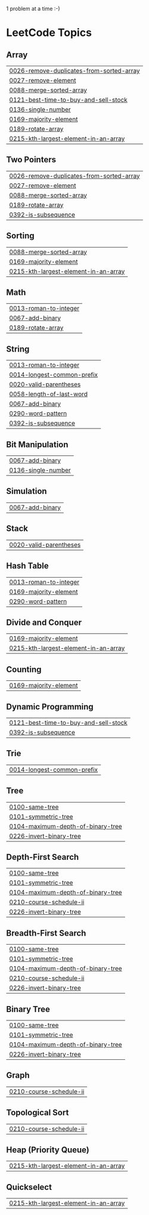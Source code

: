 1 problem at a time :-)

<!---LeetCode Topics Start-->
# LeetCode Topics
## Array
|  |
| ------- |
| [0026-remove-duplicates-from-sorted-array](https://github.com/Sushma-Nandiyawar/LeetCode/tree/master/0026-remove-duplicates-from-sorted-array) |
| [0027-remove-element](https://github.com/Sushma-Nandiyawar/LeetCode/tree/master/0027-remove-element) |
| [0088-merge-sorted-array](https://github.com/Sushma-Nandiyawar/LeetCode/tree/master/0088-merge-sorted-array) |
| [0121-best-time-to-buy-and-sell-stock](https://github.com/Sushma-Nandiyawar/LeetCode/tree/master/0121-best-time-to-buy-and-sell-stock) |
| [0136-single-number](https://github.com/Sushma-Nandiyawar/LeetCode/tree/master/0136-single-number) |
| [0169-majority-element](https://github.com/Sushma-Nandiyawar/LeetCode/tree/master/0169-majority-element) |
| [0189-rotate-array](https://github.com/Sushma-Nandiyawar/LeetCode/tree/master/0189-rotate-array) |
| [0215-kth-largest-element-in-an-array](https://github.com/Sushma-Nandiyawar/LeetCode/tree/master/0215-kth-largest-element-in-an-array) |
## Two Pointers
|  |
| ------- |
| [0026-remove-duplicates-from-sorted-array](https://github.com/Sushma-Nandiyawar/LeetCode/tree/master/0026-remove-duplicates-from-sorted-array) |
| [0027-remove-element](https://github.com/Sushma-Nandiyawar/LeetCode/tree/master/0027-remove-element) |
| [0088-merge-sorted-array](https://github.com/Sushma-Nandiyawar/LeetCode/tree/master/0088-merge-sorted-array) |
| [0189-rotate-array](https://github.com/Sushma-Nandiyawar/LeetCode/tree/master/0189-rotate-array) |
| [0392-is-subsequence](https://github.com/Sushma-Nandiyawar/LeetCode/tree/master/0392-is-subsequence) |
## Sorting
|  |
| ------- |
| [0088-merge-sorted-array](https://github.com/Sushma-Nandiyawar/LeetCode/tree/master/0088-merge-sorted-array) |
| [0169-majority-element](https://github.com/Sushma-Nandiyawar/LeetCode/tree/master/0169-majority-element) |
| [0215-kth-largest-element-in-an-array](https://github.com/Sushma-Nandiyawar/LeetCode/tree/master/0215-kth-largest-element-in-an-array) |
## Math
|  |
| ------- |
| [0013-roman-to-integer](https://github.com/Sushma-Nandiyawar/LeetCode/tree/master/0013-roman-to-integer) |
| [0067-add-binary](https://github.com/Sushma-Nandiyawar/LeetCode/tree/master/0067-add-binary) |
| [0189-rotate-array](https://github.com/Sushma-Nandiyawar/LeetCode/tree/master/0189-rotate-array) |
## String
|  |
| ------- |
| [0013-roman-to-integer](https://github.com/Sushma-Nandiyawar/LeetCode/tree/master/0013-roman-to-integer) |
| [0014-longest-common-prefix](https://github.com/Sushma-Nandiyawar/LeetCode/tree/master/0014-longest-common-prefix) |
| [0020-valid-parentheses](https://github.com/Sushma-Nandiyawar/LeetCode/tree/master/0020-valid-parentheses) |
| [0058-length-of-last-word](https://github.com/Sushma-Nandiyawar/LeetCode/tree/master/0058-length-of-last-word) |
| [0067-add-binary](https://github.com/Sushma-Nandiyawar/LeetCode/tree/master/0067-add-binary) |
| [0290-word-pattern](https://github.com/Sushma-Nandiyawar/LeetCode/tree/master/0290-word-pattern) |
| [0392-is-subsequence](https://github.com/Sushma-Nandiyawar/LeetCode/tree/master/0392-is-subsequence) |
## Bit Manipulation
|  |
| ------- |
| [0067-add-binary](https://github.com/Sushma-Nandiyawar/LeetCode/tree/master/0067-add-binary) |
| [0136-single-number](https://github.com/Sushma-Nandiyawar/LeetCode/tree/master/0136-single-number) |
## Simulation
|  |
| ------- |
| [0067-add-binary](https://github.com/Sushma-Nandiyawar/LeetCode/tree/master/0067-add-binary) |
## Stack
|  |
| ------- |
| [0020-valid-parentheses](https://github.com/Sushma-Nandiyawar/LeetCode/tree/master/0020-valid-parentheses) |
## Hash Table
|  |
| ------- |
| [0013-roman-to-integer](https://github.com/Sushma-Nandiyawar/LeetCode/tree/master/0013-roman-to-integer) |
| [0169-majority-element](https://github.com/Sushma-Nandiyawar/LeetCode/tree/master/0169-majority-element) |
| [0290-word-pattern](https://github.com/Sushma-Nandiyawar/LeetCode/tree/master/0290-word-pattern) |
## Divide and Conquer
|  |
| ------- |
| [0169-majority-element](https://github.com/Sushma-Nandiyawar/LeetCode/tree/master/0169-majority-element) |
| [0215-kth-largest-element-in-an-array](https://github.com/Sushma-Nandiyawar/LeetCode/tree/master/0215-kth-largest-element-in-an-array) |
## Counting
|  |
| ------- |
| [0169-majority-element](https://github.com/Sushma-Nandiyawar/LeetCode/tree/master/0169-majority-element) |
## Dynamic Programming
|  |
| ------- |
| [0121-best-time-to-buy-and-sell-stock](https://github.com/Sushma-Nandiyawar/LeetCode/tree/master/0121-best-time-to-buy-and-sell-stock) |
| [0392-is-subsequence](https://github.com/Sushma-Nandiyawar/LeetCode/tree/master/0392-is-subsequence) |
## Trie
|  |
| ------- |
| [0014-longest-common-prefix](https://github.com/Sushma-Nandiyawar/LeetCode/tree/master/0014-longest-common-prefix) |
## Tree
|  |
| ------- |
| [0100-same-tree](https://github.com/Sushma-Nandiyawar/LeetCode/tree/master/0100-same-tree) |
| [0101-symmetric-tree](https://github.com/Sushma-Nandiyawar/LeetCode/tree/master/0101-symmetric-tree) |
| [0104-maximum-depth-of-binary-tree](https://github.com/Sushma-Nandiyawar/LeetCode/tree/master/0104-maximum-depth-of-binary-tree) |
| [0226-invert-binary-tree](https://github.com/Sushma-Nandiyawar/LeetCode/tree/master/0226-invert-binary-tree) |
## Depth-First Search
|  |
| ------- |
| [0100-same-tree](https://github.com/Sushma-Nandiyawar/LeetCode/tree/master/0100-same-tree) |
| [0101-symmetric-tree](https://github.com/Sushma-Nandiyawar/LeetCode/tree/master/0101-symmetric-tree) |
| [0104-maximum-depth-of-binary-tree](https://github.com/Sushma-Nandiyawar/LeetCode/tree/master/0104-maximum-depth-of-binary-tree) |
| [0210-course-schedule-ii](https://github.com/Sushma-Nandiyawar/LeetCode/tree/master/0210-course-schedule-ii) |
| [0226-invert-binary-tree](https://github.com/Sushma-Nandiyawar/LeetCode/tree/master/0226-invert-binary-tree) |
## Breadth-First Search
|  |
| ------- |
| [0100-same-tree](https://github.com/Sushma-Nandiyawar/LeetCode/tree/master/0100-same-tree) |
| [0101-symmetric-tree](https://github.com/Sushma-Nandiyawar/LeetCode/tree/master/0101-symmetric-tree) |
| [0104-maximum-depth-of-binary-tree](https://github.com/Sushma-Nandiyawar/LeetCode/tree/master/0104-maximum-depth-of-binary-tree) |
| [0210-course-schedule-ii](https://github.com/Sushma-Nandiyawar/LeetCode/tree/master/0210-course-schedule-ii) |
| [0226-invert-binary-tree](https://github.com/Sushma-Nandiyawar/LeetCode/tree/master/0226-invert-binary-tree) |
## Binary Tree
|  |
| ------- |
| [0100-same-tree](https://github.com/Sushma-Nandiyawar/LeetCode/tree/master/0100-same-tree) |
| [0101-symmetric-tree](https://github.com/Sushma-Nandiyawar/LeetCode/tree/master/0101-symmetric-tree) |
| [0104-maximum-depth-of-binary-tree](https://github.com/Sushma-Nandiyawar/LeetCode/tree/master/0104-maximum-depth-of-binary-tree) |
| [0226-invert-binary-tree](https://github.com/Sushma-Nandiyawar/LeetCode/tree/master/0226-invert-binary-tree) |
## Graph
|  |
| ------- |
| [0210-course-schedule-ii](https://github.com/Sushma-Nandiyawar/LeetCode/tree/master/0210-course-schedule-ii) |
## Topological Sort
|  |
| ------- |
| [0210-course-schedule-ii](https://github.com/Sushma-Nandiyawar/LeetCode/tree/master/0210-course-schedule-ii) |
## Heap (Priority Queue)
|  |
| ------- |
| [0215-kth-largest-element-in-an-array](https://github.com/Sushma-Nandiyawar/LeetCode/tree/master/0215-kth-largest-element-in-an-array) |
## Quickselect
|  |
| ------- |
| [0215-kth-largest-element-in-an-array](https://github.com/Sushma-Nandiyawar/LeetCode/tree/master/0215-kth-largest-element-in-an-array) |
<!---LeetCode Topics End-->